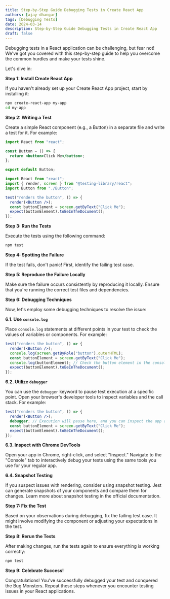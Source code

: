```yaml
---
title: Step-by-Step Guide Debugging Tests in Create React App
authors: [ajay-dhangar]
tags: [Debugging Tests]
date: 2024-03-14
description: Step-by-Step Guide Debugging Tests in Create React App
draft: false
---
```


Debugging tests in a React application can be challenging, but fear not! We've got you covered with this step-by-step guide to help you overcome the common hurdles and make your tests shine.

<!-- truncate -->

Let's dive in:

**Step 1: Install Create React App**

If you haven't already set up your Create React App project, start by installing it:

```bash
npx create-react-app my-app
cd my-app
```

**Step 2: Writing a Test**

Create a simple React component (e.g., a Button) in a separate file and write a test for it. For example:

```jsx title="src/Button.js"
import React from "react";

const Button = () => {
  return <button>Click Me</button>;
};

export default Button;
```

```jsx title="src/Button.test.js"
import React from "react";
import { render, screen } from "@testing-library/react";
import Button from "./Button";

test("renders the button", () => {
  render(<Button />);
  const buttonElement = screen.getByText("Click Me");
  expect(buttonElement).toBeInTheDocument();
});
```

**Step 3: Run the Tests**

Execute the tests using the following command:

```bash
npm test
```

**Step 4: Spotting the Failure**

If the test fails, don't panic! First, identify the failing test case.

**Step 5: Reproduce the Failure Locally**

Make sure the failure occurs consistently by reproducing it locally. Ensure that you're running the correct test files and dependencies.

**Step 6: Debugging Techniques**

Now, let's employ some debugging techniques to resolve the issue:

**6.1. Use `console.log`**

Place `console.log` statements at different points in your test to check the values of variables or components. For example:

```jsx
test("renders the button", () => {
  render(<Button />);
  console.log(screen.getByRole("button").outerHTML);
  const buttonElement = screen.getByText("Click Me");
  console.log(buttonElement); // Check the button element in the console
  expect(buttonElement).toBeInTheDocument();
});
```

**6.2. Utilize `debugger`**

You can use the `debugger` keyword to pause test execution at a specific point. Open your browser's developer tools to inspect variables and the call stack. For example:

```jsx
test("renders the button", () => {
  render(<Button />);
  debugger; // Execution will pause here, and you can inspect the app and test code.
  const buttonElement = screen.getByText("Click Me");
  expect(buttonElement).toBeInTheDocument();
});
```

**6.3. Inspect with Chrome DevTools**

Open your app in Chrome, right-click, and select "Inspect." Navigate to the "Console" tab to interactively debug your tests using the same tools you use for your regular app.

**6.4. Snapshot Testing**

If you suspect issues with rendering, consider using snapshot testing. Jest can generate snapshots of your components and compare them for changes. Learn more about snapshot testing in the official documentation.

**Step 7: Fix the Test**

Based on your observations during debugging, fix the failing test case. It might involve modifying the component or adjusting your expectations in the test.

**Step 8: Rerun the Tests**

After making changes, run the tests again to ensure everything is working correctly:

```bash
npm test
```

**Step 9: Celebrate Success!**

Congratulations! You've successfully debugged your test and conquered the Bug Monsters. Repeat these steps whenever you encounter testing issues in your React applications.
